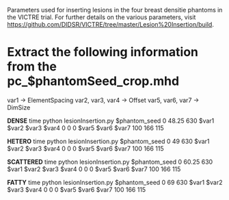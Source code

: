 Parameters used for inserting lesions in the four breast densitie phantoms in the VICTRE trial. For further details on the various parameters, visit https://github.com/DIDSR/VICTRE/tree/master/Lesion%20Insertion/build. 


# Extract the following information from the pc_$phantomSeed_crop.mhd
var1 -> ElementSpacing
var2, var3, var4 -> Offset
var5, var6, var7 -> DimSize

**DENSE**
time python lesionInsertion.py $phantom_seed 0 48.25 630 $var1 $var2 $var3 $var4 0 0 0 $var5 $var6 $var7 100 166 115

**HETERO**
time python lesionInsertion.py $phantom_seed 0 49 630 $var1 $var2 $var3 $var4 0 0 0 $var5 $var6 $var7 100 166 115

**SCATTERED**
time python lesionInsertion.py $phantom_seed 0 60.25 630 $var1 $var2 $var3 $var4 0 0 0 $var5 $var6 $var7 100 166 115

**FATTY**
time python lesionInsertion.py $phantom_seed 0 69 630 $var1 $var2 $var3 $var4 0 0 0 $var5 $var6 $var7 100 166 115

